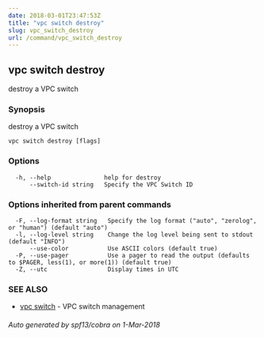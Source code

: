 ```yaml
---
date: 2018-03-01T23:47:53Z
title: "vpc switch destroy"
slug: vpc_switch_destroy
url: /command/vpc_switch_destroy
---
```

## vpc switch destroy

destroy a VPC switch

### Synopsis


destroy a VPC switch

```
vpc switch destroy [flags]
```

### Options

```
  -h, --help               help for destroy
      --switch-id string   Specify the VPC Switch ID
```

### Options inherited from parent commands

```
  -F, --log-format string   Specify the log format ("auto", "zerolog", or "human") (default "auto")
  -l, --log-level string    Change the log level being sent to stdout (default "INFO")
      --use-color           Use ASCII colors (default true)
  -P, --use-pager           Use a pager to read the output (defaults to $PAGER, less(1), or more(1)) (default true)
  -Z, --utc                 Display times in UTC
```

### SEE ALSO
* [vpc switch](/command/vpc_switch)	 - VPC switch management

###### Auto generated by spf13/cobra on 1-Mar-2018
